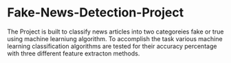 # Fake-News-Detection-Project
The Project is built to classify news articles into two categoreies fake or true using machine learniung algorithm. To accomplish the task various machine learning classification algorithms are tested for their accuracy percentage with three different feature extracton methods.
